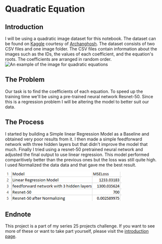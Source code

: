 # Quadratic Equation 
## Introduction
I will be using a quadratic image dataset for this notebook. The dataset can be found on [Kaggle](https://medium.com/r/?url=https%3A%2F%2Fwww.kaggle.com%2Farchanghosh%2Fimages-of-randomly-generated-quadratic-equations) courtesy of [Archanghosh](https://medium.com/u/b238bb551c95). The dataset consists of two CSV files and one image folder. The CSV files contain information about the images such as the IDs, the values of each coefficient, and the equation's roots. The coefficients are arranged in random order.
![An example of the image for quadratic equations](https://cdn-images-1.medium.com/max/800/1*Gdb8PpHi_QEdS1riTSQzxw.png)

## The Problem
Our task is to find the coefficients of each equation. To speed up the training time we'll be using a pre-trained neural network Resnet-50. Since this is a regression problem I will be altering the model to better suit our data.

## The Process
I started by building a Simple linear Regression Model as a Baseline and obtained very poor results from it. I then made a simple feedforward network with three hidden layers but that didn't improve the model that much. Finally I tried using a resnet-50 pretrained neural network and adjusted the final output to use linear regression. This model performed comparitively better than the previous ones but the loss was still quite high. I used Normalized the data data and that gave me the best result.

![](Model_Stats.png)
## Endnote
This project is a part of my series 25 projects challenge. If you want to see more of these or want to take part yourself, please visit the [introduction page](https://medium.com/r/?url=https%3A%2F%2Fkeeganfdes03.medium.com%2Ff2150afe053%3Fsource%3Dfriends_link%26sk%3D5ae10ad6072aa80c0f1ed3865a0196a8).
 
